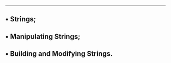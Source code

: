 ------------------------------------------------------
• Strings;
------------------------------------------------------
• Manipulating Strings;
------------------------------------------------------
• Building and Modifying Strings.
------------------------------------------------------
